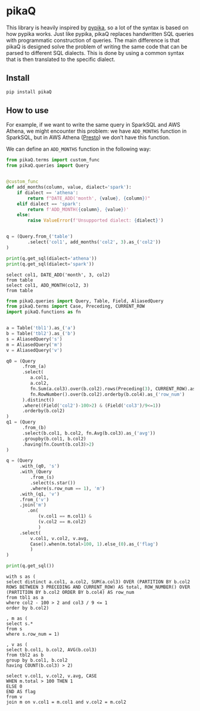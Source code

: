# pikaQ

<!-- WARNING: THIS FILE WAS AUTOGENERATED! DO NOT EDIT! -->

This library is heavily inspired by
[pypika](https://github.com/kayak/pypika), so a lot of the syntax is
based on how pypika works. Just like pypika, pikaQ replaces handwritten
SQL queries with programmatic construction of queries. The main
difference is that pikaQ is designed solve the problem of writing the
same code that can be parsed to different SQL dialects. This is done by
using a common syntax that is then translated to the specific dialect.

## Install

``` sh
pip install pikaQ
```

## How to use

For example, if we want to write the same query in SparkSQL and AWS
Athena, we might encounter this problem: we have `ADD_MONTHS` function
in SparkSQL, but in AWS Athena
([Presto](https://prestodb.io/docs/current/functions/datetime.html#interval-functions))
we don’t have this function.

We can define an `ADD_MONTHS` function in the following way:

``` python
from pikaQ.terms import custom_func
from pikaQ.queries import Query


@custom_func
def add_months(column, value, dialect='spark'):
    if dialect == 'athena':
        return f"DATE_ADD('month', {value}, {column})"
    elif dialect == 'spark':
        return f'ADD_MONTH({column}, {value})'
    else:
        raise ValueError(f'Unsupported dialect: {dialect}')


q = (Query.from_('table')
        .select('col1', add_months('col2', 3).as_('col2'))
)

print(q.get_sql(dialect='athena'))
print(q.get_sql(dialect='spark'))
```

    select col1, DATE_ADD('month', 3, col2)
    from table
    select col1, ADD_MONTH(col2, 3)
    from table

``` python
from pikaQ.queries import Query, Table, Field, AliasedQuery
from pikaQ.terms import Case, Preceding, CURRENT_ROW
import pikaQ.functions as fn


a = Table('tbl1').as_('a')
b = Table('tbl2').as_('b')
s = AliasedQuery('s')
m = AliasedQuery('m')
v = AliasedQuery('v')

q0 = (Query
      .from_(a)
      .select(
         a.col1,
         a.col2,
         fn.Sum(a.col3).over(b.col2).rows(Preceding(3), CURRENT_ROW).as_('total'), 
         fn.RowNumber().over(b.col2).orderby(b.col4).as_('row_num')
      ).distinct()
      .where((Field('col2')-100>2) & (Field('col3')/9<=1))
      .orderby(b.col2)
)
q1 = (Query
      .from_(b)
      .select(b.col1, b.col2, fn.Avg(b.col3).as_('avg'))
      .groupby(b.col1, b.col2)
      .having(fn.Count(b.col3)>2)
)

q = (Query
     .with_(q0, 's')
     .with_(Query
         .from_(s)
         .select(s.star())
         .where(s.row_num == 1), 'm')
     .with_(q1, 'v')
     .from_('v')
     .join('m')
        .on(
            (v.col1 == m.col1) &
            (v.col2 == m.col2)
            )
     .select(
         v.col1, v.col2, v.avg,
         Case().when(m.total>100, 1).else_(0).as_('flag')
         )
)

print(q.get_sql())
```

    with s as (
    select distinct a.col1, a.col2, SUM(a.col3) OVER (PARTITION BY b.col2 ROWS BETWEEN 3 PRECEDING AND CURRENT_ROW) AS total, ROW_NUMBER() OVER (PARTITION BY b.col2 ORDER BY b.col4) AS row_num
    from tbl1 as a
    where col2 - 100 > 2 and col3 / 9 <= 1
    order by b.col2)

    , m as (
    select s.*
    from s
    where s.row_num = 1)

    , v as (
    select b.col1, b.col2, AVG(b.col3)
    from tbl2 as b
    group by b.col1, b.col2
    having COUNT(b.col3) > 2)

    select v.col1, v.col2, v.avg, CASE
    WHEN m.total > 100 THEN 1
    ELSE 0
    END AS flag
    from v
    join m on v.col1 = m.col1 and v.col2 = m.col2
